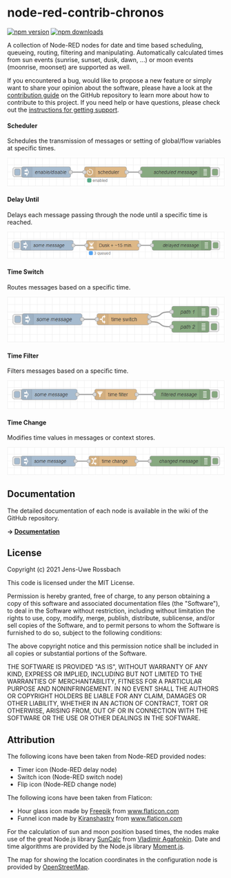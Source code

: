 # node-red-contrib-chronos

<a href="https://www.npmjs.com/package/node-red-contrib-chronos"><img title="npm version" src="https://badgen.net/npm/v/node-red-contrib-chronos"></a>
<a href="https://www.npmjs.com/package/node-red-contrib-chronos"><img title="npm downloads" src="https://badgen.net/npm/dt/node-red-contrib-chronos"></a>

A collection of Node-RED nodes for date and time based scheduling, queueing, routing, filtering and manipulating. Automatically calculated times from sun events (sunrise, sunset, dusk, dawn, ...) or moon events (moonrise, moonset) are supported as well.

If you encountered a bug, would like to propose a new feature or simply want to share your opinion about the software, please have a look at the [contribution guide](https://github.com/jensrossbach/node-red-contrib-chronos/blob/master/CONTRIBUTING.md) on the GitHub repository to learn more about how to contribute to this project. If you need help or have questions, please check out the [instructions for getting support](https://github.com/jensrossbach/node-red-contrib-chronos/blob/master/SUPPORT.md).

#### Scheduler
Schedules the transmission of messages or setting of global/flow variables at specific times.

![Scheduler](images/scheduler.png)

#### Delay Until
Delays each message passing through the node until a specific time is reached.

![Delay Until](images/delay.png)

#### Time Switch
Routes messages based on a specific time.

![Time Switch](images/switch.png)

#### Time Filter
Filters messages based on a specific time.

![Timer Filter](images/filter.png)

#### Time Change
Modifies time values in messages or context stores.

![Timer Change](images/change.png)

## Documentation
The detailed documentation of each node is available in the wiki of the GitHub repository.

**&rarr; [Documentation](https://github.com/jensrossbach/node-red-contrib-chronos/wiki)**

## License
Copyright (c) 2021 Jens-Uwe Rossbach

This code is licensed under the MIT License.

Permission is hereby granted, free of charge, to any person obtaining a copy
of this software and associated documentation files (the "Software"), to deal
in the Software without restriction, including without limitation the rights
to use, copy, modify, merge, publish, distribute, sublicense, and/or sell
copies of the Software, and to permit persons to whom the Software is
furnished to do so, subject to the following conditions:

The above copyright notice and this permission notice shall be included in all
copies or substantial portions of the Software.

THE SOFTWARE IS PROVIDED "AS IS", WITHOUT WARRANTY OF ANY KIND, EXPRESS OR
IMPLIED, INCLUDING BUT NOT LIMITED TO THE WARRANTIES OF MERCHANTABILITY,
FITNESS FOR A PARTICULAR PURPOSE AND NONINFRINGEMENT. IN NO EVENT SHALL THE
AUTHORS OR COPYRIGHT HOLDERS BE LIABLE FOR ANY CLAIM, DAMAGES OR OTHER
LIABILITY, WHETHER IN AN ACTION OF CONTRACT, TORT OR OTHERWISE, ARISING FROM,
OUT OF OR IN CONNECTION WITH THE SOFTWARE OR THE USE OR OTHER DEALINGS IN THE
SOFTWARE.

## Attribution
The following icons have been taken from Node-RED provided nodes:
* Timer icon (Node-RED delay node)
* Switch icon (Node-RED switch node)
* Flip icon (Node-RED change node)

The following icons have been taken from Flaticon:
* Hour glass icon made by <a href="https://www.flaticon.com/authors/freepik" title="Freepik">Freepik</a> from <a href="https://www.flaticon.com/" title="Flaticon">www.flaticon.com</a>
* Funnel icon made by <a href="https://www.flaticon.com/free-icon/funnel_843709?term=filter&page=1&position=13" title="Kiranshastry">Kiranshastry</a> from <a href="https://www.flaticon.com/" title="Flaticon">www.flaticon.com</a>

For the calculation of sun and moon position based times, the nodes make use of the great Node.js library [SunCalc](https://www.npmjs.com/package/suncalc) from [Vladimir Agafonkin](https://www.npmjs.com/~mourner). Date and time algorithms are provided by the Node.js library [Moment.js](https://www.npmjs.com/package/moment).

The map for showing the location coordinates in the configuration node is provided by [OpenStreetMap](https://www.openstreetmap.org).